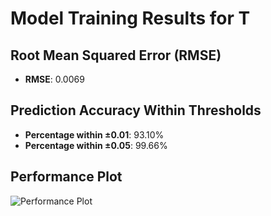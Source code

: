# Model Training Results for T

## Root Mean Squared Error (RMSE)
- **RMSE**: 0.0069

## Prediction Accuracy Within Thresholds
- **Percentage within ±0.01**: 93.10%
- **Percentage within ±0.05**: 99.66%

## Performance Plot
![Performance Plot](../imgs/T.png)
